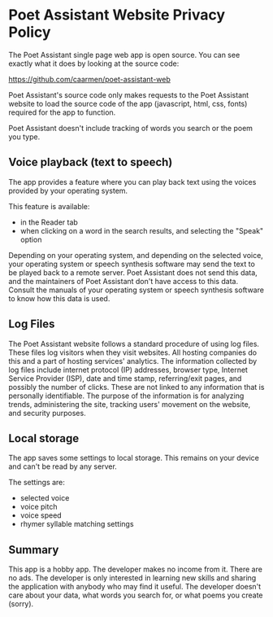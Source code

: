 Poet Assistant Website Privacy Policy
=====================================

The Poet Assistant single page web app is open source. You can see
exactly what it does by looking at the source code:

https://github.com/caarmen/poet-assistant-web

Poet Assistant's source code only makes requests to the Poet
Assistant website to load the source code of the app (javascript,
html, css, fonts) required for the app to function.

Poet Assistant doesn't include tracking of words you search or the
poem you type.

Voice playback (text to speech)
-------------------------------
The app provides a feature where you can play back text using the
voices provided by your operating system.

This feature is available:
* in the Reader tab
* when clicking on a word in the search results, and selecting the
  "Speak" option

Depending on your operating system, and depending on the selected
voice, your operating system or speech synthesis software may send
the text to be played back to a remote server. Poet Assistant does
not send this data, and the maintainers of Poet Assistant don't have
access to this data. Consult the manuals of your operating system or
speech synthesis software to know how this data is used.

Log Files
---------
The Poet Assistant website follows a standard procedure of using log
files. These files log visitors when they visit websites. All hosting
companies do this and a part of hosting services' analytics. The
information collected by log files include internet protocol (IP)
addresses, browser type, Internet Service Provider (ISP), date and
time stamp, referring/exit pages, and possibly the number of clicks.
These are not linked to any information that is personally
identifiable. The purpose of the information is for analyzing trends,
administering the site, tracking users' movement on the website, and
security purposes.

Local storage
-------------
The app saves some settings to local storage. This remains on your
device and can't be read by any server.

The settings are:
* selected voice
* voice pitch
* voice speed
* rhymer syllable matching settings

Summary
-------
This app is a hobby app. The developer makes no income from it. There
are no ads. The developer is only interested in learning new skills
and sharing the application with anybody who may find it useful. The
developer doesn't care about your data, what words you search for, or
what poems you create (sorry).
